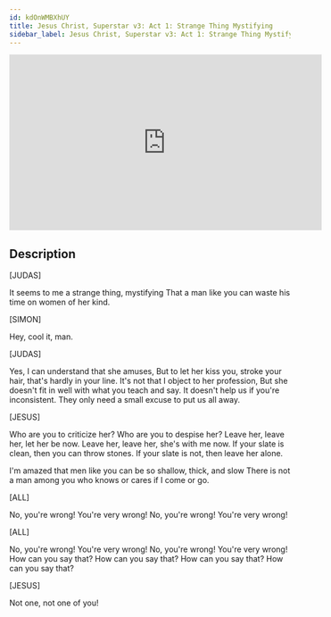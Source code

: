 ```yaml
---
id: kdOnWMBXhUY
title: Jesus Christ, Superstar v3: Act 1: Strange Thing Mystifying
sidebar_label: Jesus Christ, Superstar v3: Act 1: Strange Thing Mystifying
---
```


<iframe
  width="560"
  height="315"
  src="https://www.youtube.com/embed/kdOnWMBXhUY"
  title="YouTube video player"
  frameborder="0"
  allow="accelerometer; autoplay; clipboard-write; encrypted-media; gyroscope; picture-in-picture; web-share"
  referrerpolicy="strict-origin-when-cross-origin"
  allowfullscreen
></iframe>

## Description

[JUDAS]

It seems to me a strange thing, mystifying
That a man like you can waste his time on women of her kind.

[SIMON]

Hey, cool it, man.

[JUDAS]

Yes, I can understand that she amuses,
But to let her kiss you, stroke your hair, that's hardly in your line.
It's not that I object to her profession,
But she doesn't fit in well with what you teach and say.
It doesn't help us if you're inconsistent.
They only need a small excuse to put us all away.

[JESUS]

Who are you to criticize her?
Who are you to despise her?
Leave her, leave her, let her be now.
Leave her, leave her, she's with me now.
If your slate is clean, then you can throw stones.
If your slate is not, then leave her alone.

I'm amazed that men like you can be so shallow, thick, and slow
There is not a man among you who knows or cares if I come or go.

[ALL]

No, you're wrong!
You're very wrong!
No, you're wrong!
You're very wrong!

[ALL]

No, you're wrong!
You're very wrong!
No, you're wrong!
You're very wrong!
How can you say that?
How can you say that?
How can you say that?
How can you say that?

[JESUS]

Not one, not one of you!
